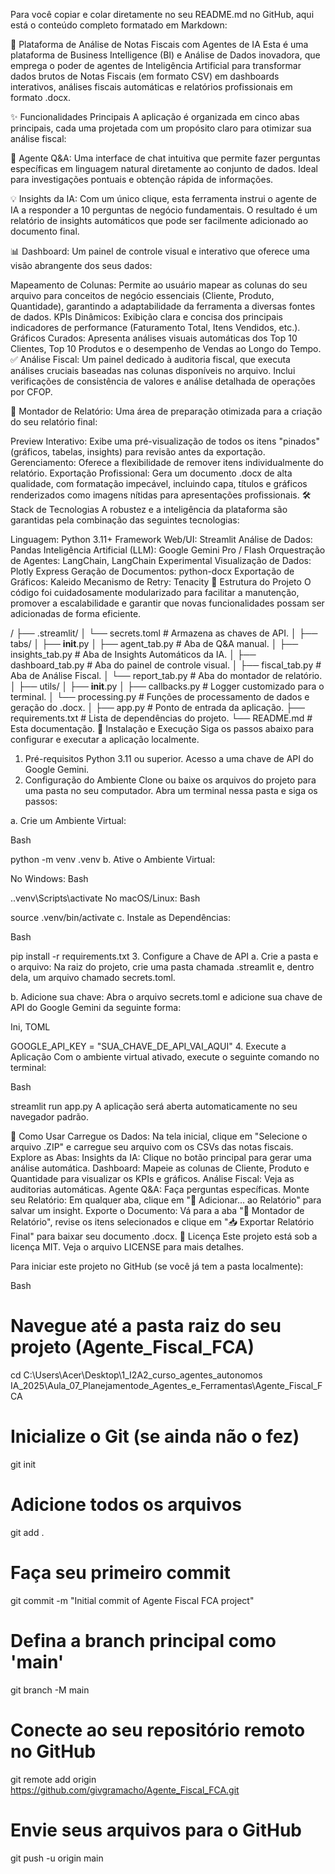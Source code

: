 Para você copiar e colar diretamente no seu README.md no GitHub, aqui está o conteúdo completo formatado em Markdown:

🚀 Plataforma de Análise de Notas Fiscais com Agentes de IA
Esta é uma plataforma de Business Intelligence (BI) e Análise de Dados inovadora, que emprega o poder de agentes de Inteligência Artificial para transformar dados brutos de Notas Fiscais (em formato CSV) em dashboards interativos, análises fiscais automáticas e relatórios profissionais em formato .docx.

✨ Funcionalidades Principais
A aplicação é organizada em cinco abas principais, cada uma projetada com um propósito claro para otimizar sua análise fiscal:

💬 Agente Q&amp;A: Uma interface de chat intuitiva que permite fazer perguntas específicas em linguagem natural diretamente ao conjunto de dados. Ideal para investigações pontuais e obtenção rápida de informações.

💡 Insights da IA: Com um único clique, esta ferramenta instrui o agente de IA a responder a 10 perguntas de negócio fundamentais. O resultado é um relatório de insights automáticos que pode ser facilmente adicionado ao documento final.

📊 Dashboard: Um painel de controle visual e interativo que oferece uma visão abrangente dos seus dados:

Mapeamento de Colunas: Permite ao usuário mapear as colunas do seu arquivo para conceitos de negócio essenciais (Cliente, Produto, Quantidade), garantindo a adaptabilidade da ferramenta a diversas fontes de dados.
KPIs Dinâmicos: Exibição clara e concisa dos principais indicadores de performance (Faturamento Total, Itens Vendidos, etc.).
Gráficos Curados: Apresenta análises visuais automáticas dos Top 10 Clientes, Top 10 Produtos e o desempenho de Vendas ao Longo do Tempo.
✅ Análise Fiscal: Um painel dedicado à auditoria fiscal, que executa análises cruciais baseadas nas colunas disponíveis no arquivo. Inclui verificações de consistência de valores e análise detalhada de operações por CFOP.

📄 Montador de Relatório: Uma área de preparação otimizada para a criação do seu relatório final:

Preview Interativo: Exibe uma pré-visualização de todos os itens "pinados" (gráficos, tabelas, insights) para revisão antes da exportação.
Gerenciamento: Oferece a flexibilidade de remover itens individualmente do relatório.
Exportação Profissional: Gera um documento .docx de alta qualidade, com formatação impecável, incluindo capa, títulos e gráficos renderizados como imagens nítidas para apresentações profissionais.
🛠️ Stack de Tecnologias
A robustez e a inteligência da plataforma são garantidas pela combinação das seguintes tecnologias:

Linguagem: Python 3.11+
Framework Web/UI: Streamlit
Análise de Dados: Pandas
Inteligência Artificial (LLM): Google Gemini Pro / Flash
Orquestração de Agentes: LangChain, LangChain Experimental
Visualização de Dados: Plotly Express
Geração de Documentos: python-docx
Exportação de Gráficos: Kaleido
Mecanismo de Retry: Tenacity
📂 Estrutura do Projeto
O código foi cuidadosamente modularizado para facilitar a manutenção, promover a escalabilidade e garantir que novas funcionalidades possam ser adicionadas de forma eficiente.

/
├── .streamlit/
│   └── secrets.toml        # Armazena as chaves de API.
│
├── tabs/
│   ├── __init__.py
│   ├── agent_tab.py        # Aba de Q&A manual.
│   ├── insights_tab.py     # Aba de Insights Automáticos da IA.
│   ├── dashboard_tab.py    # Aba do painel de controle visual.
│   ├── fiscal_tab.py       # Aba de Análise Fiscal.
│   └── report_tab.py       # Aba do montador de relatório.
│
├── utils/
│   ├── __init__.py
│   ├── callbacks.py        # Logger customizado para o terminal.
│   └── processing.py       # Funções de processamento de dados e geração do .docx.
│
├── app.py                  # Ponto de entrada da aplicação.
├── requirements.txt        # Lista de dependências do projeto.
└── README.md               # Esta documentação.
🚀 Instalação e Execução
Siga os passos abaixo para configurar e executar a aplicação localmente.

1. Pré-requisitos
Python 3.11 ou superior.
Acesso a uma chave de API do Google Gemini.
2. Configuração do Ambiente
Clone ou baixe os arquivos do projeto para uma pasta no seu computador. Abra um terminal nessa pasta e siga os passos:

a. Crie um Ambiente Virtual:

Bash

python -m venv .venv
b. Ative o Ambiente Virtual:

No Windows:
Bash

.\.venv\Scripts\activate
No macOS/Linux:
Bash

source .venv/bin/activate
c. Instale as Dependências:

Bash

pip install -r requirements.txt
3. Configure a Chave de API
a. Crie a pasta e o arquivo: Na raiz do projeto, crie uma pasta chamada .streamlit e, dentro dela, um arquivo chamado secrets.toml.

b. Adicione sua chave: Abra o arquivo secrets.toml e adicione sua chave de API do Google Gemini da seguinte forma:

Ini, TOML

GOOGLE_API_KEY = "SUA_CHAVE_DE_API_VAI_AQUI"
4. Execute a Aplicação
Com o ambiente virtual ativado, execute o seguinte comando no terminal:

Bash

streamlit run app.py
A aplicação será aberta automaticamente no seu navegador padrão.

📖 Como Usar
Carregue os Dados: Na tela inicial, clique em "Selecione o arquivo .ZIP" e carregue seu arquivo com os CSVs das notas fiscais.
Explore as Abas:
Insights da IA: Clique no botão principal para gerar uma análise automática.
Dashboard: Mapeie as colunas de Cliente, Produto e Quantidade para visualizar os KPIs e gráficos.
Análise Fiscal: Veja as auditorias automáticas.
Agente Q&amp;A: Faça perguntas específicas.
Monte seu Relatório: Em qualquer aba, clique em "📌 Adicionar... ao Relatório" para salvar um insight.
Exporte o Documento: Vá para a aba "📄 Montador de Relatório", revise os itens selecionados e clique em "📥 Exportar Relatório Final" para baixar seu documento .docx.
📄 Licença
Este projeto está sob a licença MIT. Veja o arquivo LICENSE para mais detalhes.

Para iniciar este projeto no GitHub (se você já tem a pasta localmente):

Bash

# Navegue até a pasta raiz do seu projeto (Agente_Fiscal_FCA)
cd C:\Users\Acer\Desktop\1_I2A2_curso_agentes_autonomos IA_2025\Aula_07_Planejamentode_Agentes_e_Ferramentas\Agente_Fiscal_FCA

# Inicialize o Git (se ainda não o fez)
git init

# Adicione todos os arquivos
git add .

# Faça seu primeiro commit
git commit -m "Initial commit of Agente Fiscal FCA project"

# Defina a branch principal como 'main'
git branch -M main

# Conecte ao seu repositório remoto no GitHub
git remote add origin https://github.com/givgramacho/Agente_Fiscal_FCA.git

# Envie seus arquivos para o GitHub
git push -u origin main
 
 
